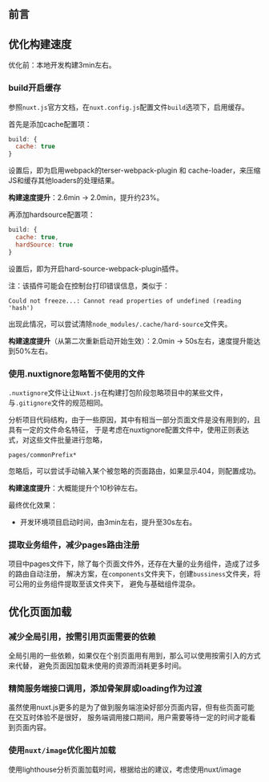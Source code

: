 ## 前言

## 优化构建速度

优化前：本地开发构建3min左右。

### build开启缓存
参照`nuxt.js`官方文档，在`nuxt.config.js`配置文件`build`选项下，启用缓存。

首先是添加cache配置项：
```javascript
build: {
  cache: true
}
```
设置后，即为启用webpack的terser-webpack-plugin 和 cache-loader，来压缩JS和缓存其他loaders的处理结果。

**构建速度提升**：2.6min -> 2.0min，提升约23%。

再添加hardsource配置项：
```javascript
build: {
  cache: true,
  hardSource: true
}
```
设置后，即为开启hard-source-webpack-plugin插件。

注：该插件可能会在控制台打印错误信息，类似于：
```
Could not freeze...: Cannot read properties of undefined (reading 'hash')
```
出现此情况，可以尝试清除`node_modules/.cache/hard-source`文件夹。


**构建速度提升**（从第二次重新启动开始生效）：2.0min -> 50s左右，速度提升能达到50%左右。


### 使用.nuxtignore忽略暂不使用的文件
`.nuxtignore`文件让让`Nuxt.js`在构建打包阶段忽略项目中的某些文件，与`.gitignore`文件的规范相同。

分析项目代码结构，由于一些原因，其中有相当一部分页面文件是没有用到的，且具有一定的文件命名特征，
于是考虑在nuxtignore配置文件中，使用正则表达式，对这些文件批量进行忽略，

```
pages/commonPrefix*
```

忽略后，可以尝试手动输入某个被忽略的页面路由，如果显示404，则配置成功。

**构建速度提升**：大概能提升个10秒钟左右。

最终优化效果：
- 开发环境项目启动时间，由3min左右，提升至30s左右。

### 提取业务组件，减少pages路由注册
项目中pages文件下，除了每个页面文件外，还存在大量的业务组件，造成了过多的路由自动注册，
解决方案，在`components`文件夹下，创建`bussiness`文件夹，将可公用的业务组件提取至该文件夹下，
避免与基础组件混杂。

## 优化页面加载
### 减少全局引用，按需引用页面需要的依赖
全局引用的一些依赖，如果仅在个别页面用有用到，那么可以使用按需引入的方式来代替，
避免页面因加载未使用的资源而消耗更多时间。

### 精简服务端接口调用，添加骨架屏或loading作为过渡
虽然使用nuxt.js更多的是为了做到服务端渲染好部分页面内容，但有些页面可能在交互时体验不是很好，
服务端调用接口期间，用户需要等待一定的时间才能看到页面内容。

### 使用`nuxt/image`优化图片加载
使用lighthouse分析页面加载时间，根据给出的建议，考虑使用nuxt/image
